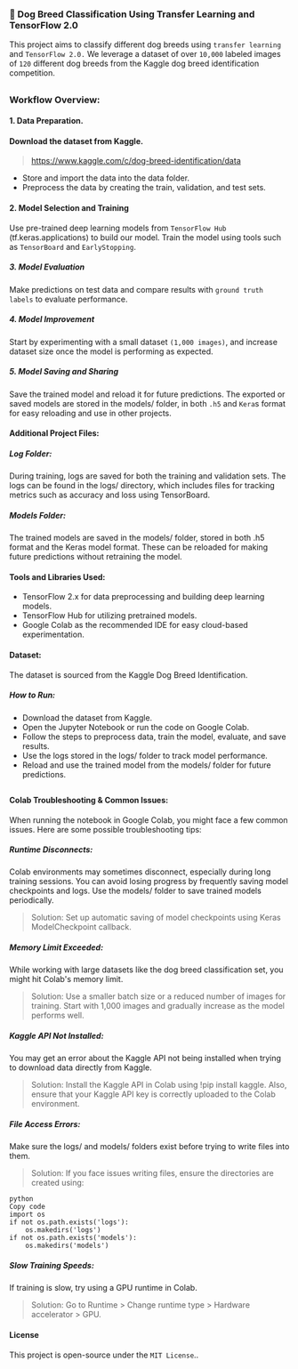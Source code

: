 ### 🐶 Dog Breed Classification Using Transfer Learning and TensorFlow 2.0
This project aims to classify different dog breeds using `transfer learning` and `TensorFlow 2.0.` We leverage a dataset of over `10,000` labeled images of `120` different dog breeds from the Kaggle dog breed identification competition.
##

### Workflow Overview:

#### 1. Data Preparation.

#### Download the dataset from Kaggle.
> https://www.kaggle.com/c/dog-breed-identification/data

* Store and import the data into the data folder.
* Preprocess the data by creating the train, validation, and test sets.

#### 2. Model Selection and Training

Use pre-trained deep learning models from `TensorFlow Hub` (tf.keras.applications) to build our model.
Train the model using tools such as `TensorBoard` and `EarlyStopping`.

##### 3. Model Evaluation

Make predictions on test data and compare results with `ground truth labels` to evaluate performance.

##### 4. Model Improvement

Start by experimenting with a small dataset `(1,000 images)`, and increase dataset size once the model is performing as expected.

##### 5. Model Saving and Sharing

Save the trained model and reload it for future predictions.
The exported or saved models are stored in the models/ folder, in both `.h5` and `Kera`s format for easy reloading and use in other projects.

#### Additional Project Files:

##### Log Folder:

During training, logs are saved for both the training and validation sets.
The logs can be found in the logs/ directory, which includes files for tracking metrics such as accuracy and loss using TensorBoard.

##### Models Folder:

The trained models are saved in the models/ folder, stored in both .h5 format and the Keras model format.
These can be reloaded for making future predictions without retraining the model.

#### Tools and Libraries Used:

* TensorFlow 2.x for data preprocessing and building deep learning models.
* TensorFlow Hub for utilizing pretrained models.
* Google Colab as the recommended IDE for easy cloud-based experimentation.

#### Dataset:
The dataset is sourced from the Kaggle Dog Breed Identification.

##### How to Run:
* Download the dataset from Kaggle.
* Open the Jupyter Notebook or run the code on Google Colab.
* Follow the steps to preprocess data, train the model, evaluate, and save results.
* Use the logs stored in the logs/ folder to track model performance.
* Reload and use the trained model from the models/ folder for future predictions.
##
##

#### Colab Troubleshooting & Common Issues:
When running the notebook in Google Colab, you might face a few common issues. Here are some possible troubleshooting tips:

##### Runtime Disconnects:
Colab environments may sometimes disconnect, especially during long training sessions. You can avoid losing progress by frequently saving model checkpoints and logs. Use the models/ folder to save trained models periodically.

> Solution: Set up automatic saving of model checkpoints using Keras ModelCheckpoint callback.

##### Memory Limit Exceeded:
While working with large datasets like the dog breed classification set, you might hit Colab's memory limit.

> Solution: Use a smaller batch size or a reduced number of images for training. Start with 1,000 images and gradually increase as the model performs well.

##### Kaggle API Not Installed:
You may get an error about the Kaggle API not being installed when trying to download data directly from Kaggle.

>Solution: Install the Kaggle API in Colab using !pip install kaggle. Also, ensure that your Kaggle API key is correctly uploaded to the Colab environment.

##### File Access Errors:
Make sure the logs/ and models/ folders exist before trying to write files into them.

>Solution: If you face issues writing files, ensure the directories are created using:

~~~~
python
Copy code
import os
if not os.path.exists('logs'):
    os.makedirs('logs')
if not os.path.exists('models'):
    os.makedirs('models')
~~~~

##### Slow Training Speeds:
If training is slow, try using a GPU runtime in Colab.

> Solution: Go to Runtime > Change runtime type > Hardware accelerator > GPU.

#### License
This project is open-source under the `MIT License`..
